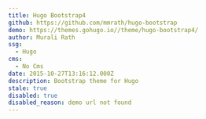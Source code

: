 ```yaml
---
title: Hugo Bootstrap4
github: https://github.com/mmrath/hugo-bootstrap
demo: https://themes.gohugo.io//theme/hugo-bootstrap4/
author: Murali Rath
ssg:
  - Hugo
cms:
  - No Cms
date: 2015-10-27T13:16:12.000Z
description: Bootstrap theme for Hugo
stale: true
disabled: true
disabled_reason: demo url not found
---
```

